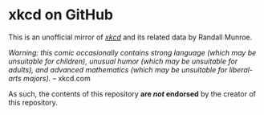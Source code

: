 <!-- SPDX-License-Identifier: CC0-1.0 -->
# xkcd on GitHub

This is an unofficial mirror of [_xkcd_][1] and its related data by Randall Munroe.

_Warning: this comic occasionally contains strong language (which may be unsuitable for children), unusual humor (which may be unsuitable for adults), and advanced mathematics (which may be unsuitable for liberal-arts majors)._ – xkcd.com

As such, the contents of this repository __are _not_ endorsed__ by the creator of this repository.

[1]: <https://xkcd.com/>
